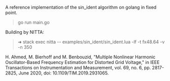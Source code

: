 A reference implementation of the sin_ident algorithm on golang in fixed point.

> go run main.go

Building by NITTA:

> ➜  stack exec nitta -- examples/sin_ident/sin_ident.lua -lf -t fx48.64 -v -n 350

H. Ahmed, M. Bierhoff and M. Benbouzid, "Multiple Nonlinear Harmonic Oscillator-Based Frequency Estimation for Distorted Grid Voltage," in IEEE Transactions on Instrumentation and Measurement, vol. 69, no. 6, pp. 2817-2825, June 2020, doi: 10.1109/TIM.2019.2931065.
